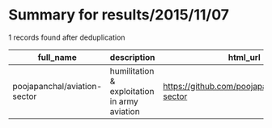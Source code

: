 
# Summary for results/2015/11/07
    
1 records found after deduplication

| full_name | description | html_url | matched_list | matched_count | pushed_at | size | stargazers_count | language | forks_count |
|------------------------------|----------------------------------------------|-------------------------------------------------|----------------|-----------------|---------------------------|--------|--------------------|------------|---------------|
| poojapanchal/aviation-sector | humilitation & exploitation in army aviation | https://github.com/poojapanchal/aviation-sector | ['exploit'] | 1 | 2015-11-07 13:33:51+00:00 | 0 | 0 | nan | 0 |
